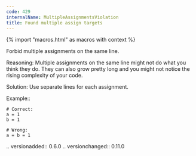 ```yaml
---
code: 429
internalName: MultipleAssignmentsViolation
title: Found multiple assign targets
---
```


{% import "macros.html" as macros with context %}


Forbid multiple assignments on the same line.

Reasoning:
    Multiple assignments on the same line might not do what you think
    they do. They can also grow pretty long and you might not notice
    the rising complexity of your code.

Solution:
    Use separate lines for each assignment.

Example::

    # Correct:
    a = 1
    b = 1

    # Wrong:
    a = b = 1

.. versionadded:: 0.6.0
.. versionchanged:: 0.11.0